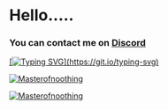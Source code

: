 <h1 align="left">Hello.....</h1>

<h3 align="left">
  You can contact me on <a href='[https://discord.gg/EKQtnY8Z9h](https://www.youtube.com/watch?v=dQw4w9WgXcQ)'>Discord
</h3>

[![Typing SVG](https://readme-typing-svg.herokuapp.com?size=30&lines=Life+is+pain.....+isn't+it.)](https://git.io/typing-svg)


![Masterofnoothing](https://github-readme-stats.vercel.app/api?username=Masterofnoothing&show_icons=true&theme=tokyonight&hide=["issues"])

![Masterofnoothing](https://github-readme-stats.vercel.app/api/top-langs?username=Masterofnoothing&show_icons=true&theme=tokyonight&layout=compact)
<!--
**Masterofnoothing/Masterofnoothing** is a ✨ _special_ ✨ repository because its `README.md` (this file) appears on your GitHub profile.

Here are some ideas to get you started:

- 🔭 I’m currently working on ...
- 🌱 I’m currently learning ...
- 👯 I’m looking to collaborate on ...
- 🤔 I’m looking for help with ...
- 💬 Ask me about ...
- 📫 How to reach me: ...
- 😄 Pronouns: ...
- ⚡ Fun fact: ...
-->
